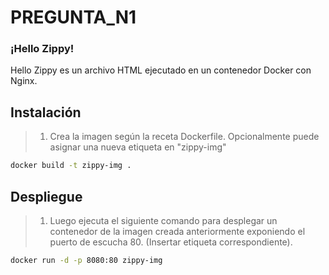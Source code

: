 # PREGUNTA_N1
### ¡Hello Zippy!

Hello Zippy es un archivo HTML ejecutado en un contenedor Docker con Nginx.

## Instalación

> 1. Crea la imagen según la receta Dockerfile. Opcionalmente puede asignar una nueva etiqueta en  "zippy-img" 
```bash
docker build -t zippy-img .
```

## Despliegue
> 1. Luego ejecuta el siguiente comando para desplegar un contenedor de la imagen creada anteriormente exponiendo el puerto de escucha 80. (Insertar etiqueta correspondiente).
```bash
docker run -d -p 8080:80 zippy-img
```
